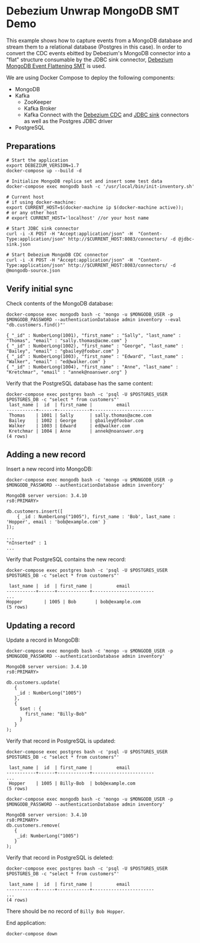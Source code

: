 # Debezium Unwrap MongoDB SMT Demo

This example shows how to capture events from a MongoDB database and stream them to a relational database (Postgres in this case).
In order to convert the CDC events ebitted by Debezium's MongoDB connector into a "flat" structure consumable by the JDBC sink connector, [Debezium MongoDB Event Flattening SMT](https://debezium.io/docs/configuration/mongodb-event-flattening/) is used.

We are using Docker Compose to deploy the following components:

* MongoDB
* Kafka
  * ZooKeeper
  * Kafka Broker
  * Kafka Connect with the [Debezium CDC](https://debezium.io/) and [JDBC sink](https://github.com/confluentinc/kafka-connect-jdbc) connectors as well as the Postgres JDBC driver
* PostgreSQL

## Preparations

```shell
# Start the application
export DEBEZIUM_VERSION=1.7
docker-compose up --build -d

# Initialize MongoDB replica set and insert some test data
docker-compose exec mongodb bash -c '/usr/local/bin/init-inventory.sh'

# Current host
# if using docker-machine:
export CURRENT_HOST=$(docker-machine ip $(docker-machine active));
# or any other host
# export CURRENT_HOST='localhost' //or your host name 

# Start JDBC sink connector
curl -i -X POST -H "Accept:application/json" -H  "Content-Type:application/json" http://$CURRENT_HOST:8083/connectors/ -d @jdbc-sink.json

# Start Debezium MongoDB CDC connector
curl -i -X POST -H "Accept:application/json" -H  "Content-Type:application/json" http://$CURRENT_HOST:8083/connectors/ -d @mongodb-source.json
```

## Verify initial sync

Check contents of the MongoDB database:

```shell
docker-compose exec mongodb bash -c 'mongo -u $MONGODB_USER -p $MONGODB_PASSWORD --authenticationDatabase admin inventory --eval "db.customers.find()"'

{ "_id" : NumberLong(1001), "first_name" : "Sally", "last_name" : "Thomas", "email" : "sally.thomas@acme.com" }
{ "_id" : NumberLong(1002), "first_name" : "George", "last_name" : "Bailey", "email" : "gbailey@foobar.com" }
{ "_id" : NumberLong(1003), "first_name" : "Edward", "last_name" : "Walker", "email" : "ed@walker.com" }
{ "_id" : NumberLong(1004), "first_name" : "Anne", "last_name" : "Kretchmar", "email" : "annek@noanswer.org" }
```

Verify that the PostgreSQL database has the same content:

```shell
docker-compose exec postgres bash -c 'psql -U $POSTGRES_USER $POSTGRES_DB -c "select * from customers"'
 last_name |  id  | first_name |         email
-----------+------+------------+-----------------------
 Thomas    | 1001 | Sally      | sally.thomas@acme.com
 Bailey    | 1002 | George     | gbailey@foobar.com
 Walker    | 1003 | Edward     | ed@walker.com
 Kretchmar | 1004 | Anne       | annek@noanswer.org
(4 rows)
```

## Adding a new record

Insert a new record into MongoDB:

```shell
docker-compose exec mongodb bash -c 'mongo -u $MONGODB_USER -p $MONGODB_PASSWORD --authenticationDatabase admin inventory'

MongoDB server version: 3.4.10
rs0:PRIMARY>

db.customers.insert([
    { _id : NumberLong("1005"), first_name : 'Bob', last_name : 'Hopper', email : 'bob@example.com' }
]);

...
"nInserted" : 1
...
```

Verify that PostgreSQL contains the new record:

```shell
docker-compose exec postgres bash -c 'psql -U $POSTGRES_USER $POSTGRES_DB -c "select * from customers"'

 last_name |  id  | first_name |         email
-----------+------+------------+-----------------------
...
Hopper        | 1005 | Bob       | bob@example.com
(5 rows)
```

## Updating a record

Update a record in MongoDB:

```shell
docker-compose exec mongodb bash -c 'mongo -u $MONGODB_USER -p $MONGODB_PASSWORD --authenticationDatabase admin inventory'

MongoDB server version: 3.4.10
rs0:PRIMARY>

db.customers.update(
   {
    _id : NumberLong("1005")
   },
   {
     $set : {
       first_name: "Billy-Bob"
     }
   }
);
```

Verify that record in PostgreSQL is updated:

```shell
docker-compose exec postgres bash -c 'psql -U $POSTGRES_USER $POSTGRES_DB -c "select * from customers"'

 last_name |  id  | first_name |         email
-----------+------+------------+-----------------------
...
 Hopper    | 1005 | Billy-Bob  | bob@example.com
(5 rows)
```

```shell
docker-compose exec mongodb bash -c 'mongo -u $MONGODB_USER -p $MONGODB_PASSWORD --authenticationDatabase admin inventory'

MongoDB server version: 3.4.10
rs0:PRIMARY>
db.customers.remove(
   {
    _id: NumberLong("1005")
   }
);   
```

Verify that record in PostgreSQL is deleted:

```shell
docker-compose exec postgres bash -c 'psql -U $POSTGRES_USER $POSTGRES_DB -c "select * from customers"'

 last_name |  id  | first_name |         email
-----------+------+------------+-----------------------
...
(4 rows)
```

There should be no record of `Billy Bob Hopper`.

End application:

```shell
docker-compose down
```
